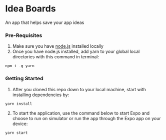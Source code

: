 # Idea Boards

An app that helps save your app ideas

### Pre-Requisites

1. Make sure you have [node.js](https://nodejs.org/en/) installed locally
2. Once you have node.js installed, add yarn to your global local directories with this command in terminal:

```
npm i -g yarn
```

### Getting Started

1. After you cloned this repo down to your local machine, start with installing dependencies by:

```
yarn install
```

2. To start the application, use the command below to start Expo and choose to run on simulator or run the app through the Expo app on your device:

```
yarn start
```
